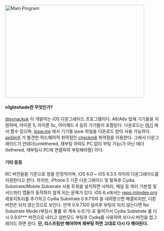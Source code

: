 <img src="http://wiki.archve.ga/images/n1ghtshade/n1ghtshade.png" width="450px" height="300px" title="n1ghtshade" alt="Main Program"></img><br/>

#### n1ghtshade란 무엇인가?
[@synackuk](https://twitter.com/synackuk) 이 개발하는 iOS 다운그레이드 프로그램이다.
A6/A6x 탑재 기기들을 지원하며, 아이폰 5, 아이폰 5c, 아이패드 4 등의 기기들이 포함된다.
다운로드는 [여기](https://github.com/synackuk/n1ghtshade/) 에서 할수 있으며, [ipsw.me](http://ipsw.me/) 에서 기기용 ipsw 파일을 다운로드 받아 사용 가능하다.
[axi0mX](https://github.com/axi0mX) 가 발견한 하드웨어적 취약점인 [checkm8](https://www.theiphonewiki.com/wiki/Checkm8_Exploit) 취약점을 이용한다.
그래서 다운그래이드가 언테더(untethered, 재부팅 하여도 PC 없이 부팅 가능)가 아닌 테더(tethered, 재부팅시 PC에 연결하여 부팅해야함) 이다.

#### 기타 등등
RC 버전들을 기준으로 정말 안정적이며, iOS 6.0 ~ iOS 9.3.5 까지의 다운그레이드를 지원한다고 한다.
하지만, iPhone 5 기준 다운그레이드 및 탈옥후 Cydia Substrate/Mobile Substrate 사용 트윅을 설치하면 사파리, 메일 등 여러 기본앱 및 서드파티 앱들이 동작하지 않게 되는 문제가 있다.
iOS 6.x에서는 [repo.mtmdev.org](repo.mtmdev.org) 레포지토리를 추가하고 Cydia Substrate 0.9.7100 을 내려받으면 해결되지만, 다른 버전은 되지 않는것으로 보인다.
만약 0.9.7100 설치후 부팅이 되지 않는다면 No Substrate Mode (부팅시 볼륨 위 계속 누르기) 로 들어가서 Cydia Substrate 를 다시 0.9.6*** 버전으로 내리고 일반모드 부팅후 Cydia를 사용하여 또다시 버전을 업그레이드 하면 된다. __단, 리스프링만 해야하며 재부팅 하면 고대로 다시 다 해야된다.__
